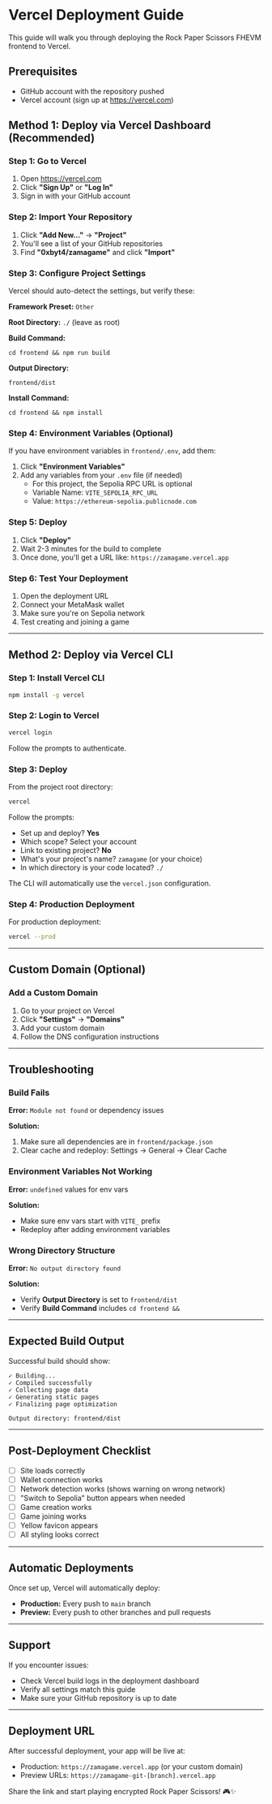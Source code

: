 # Vercel Deployment Guide

This guide will walk you through deploying the Rock Paper Scissors FHEVM frontend to Vercel.

## Prerequisites

- GitHub account with the repository pushed
- Vercel account (sign up at https://vercel.com)

## Method 1: Deploy via Vercel Dashboard (Recommended)

### Step 1: Go to Vercel

1. Open https://vercel.com
2. Click **"Sign Up"** or **"Log In"**
3. Sign in with your GitHub account

### Step 2: Import Your Repository

1. Click **"Add New..."** → **"Project"**
2. You'll see a list of your GitHub repositories
3. Find **"0xbyt4/zamagame"** and click **"Import"**

### Step 3: Configure Project Settings

Vercel should auto-detect the settings, but verify these:

**Framework Preset:** `Other`

**Root Directory:** `./` (leave as root)

**Build Command:**
```
cd frontend && npm run build
```

**Output Directory:**
```
frontend/dist
```

**Install Command:**
```
cd frontend && npm install
```

### Step 4: Environment Variables (Optional)

If you have environment variables in `frontend/.env`, add them:

1. Click **"Environment Variables"**
2. Add any variables from your `.env` file (if needed)
   - For this project, the Sepolia RPC URL is optional
   - Variable Name: `VITE_SEPOLIA_RPC_URL`
   - Value: `https://ethereum-sepolia.publicnode.com`

### Step 5: Deploy

1. Click **"Deploy"**
2. Wait 2-3 minutes for the build to complete
3. Once done, you'll get a URL like: `https://zamagame.vercel.app`

### Step 6: Test Your Deployment

1. Open the deployment URL
2. Connect your MetaMask wallet
3. Make sure you're on Sepolia network
4. Test creating and joining a game

---

## Method 2: Deploy via Vercel CLI

### Step 1: Install Vercel CLI

```bash
npm install -g vercel
```

### Step 2: Login to Vercel

```bash
vercel login
```

Follow the prompts to authenticate.

### Step 3: Deploy

From the project root directory:

```bash
vercel
```

Follow the prompts:
- Set up and deploy? **Yes**
- Which scope? Select your account
- Link to existing project? **No**
- What's your project's name? `zamagame` (or your choice)
- In which directory is your code located? `./`

The CLI will automatically use the `vercel.json` configuration.

### Step 4: Production Deployment

For production deployment:

```bash
vercel --prod
```

---

## Custom Domain (Optional)

### Add a Custom Domain

1. Go to your project on Vercel
2. Click **"Settings"** → **"Domains"**
3. Add your custom domain
4. Follow the DNS configuration instructions

---

## Troubleshooting

### Build Fails

**Error:** `Module not found` or dependency issues

**Solution:**
1. Make sure all dependencies are in `frontend/package.json`
2. Clear cache and redeploy: Settings → General → Clear Cache

### Environment Variables Not Working

**Error:** `undefined` values for env vars

**Solution:**
- Make sure env vars start with `VITE_` prefix
- Redeploy after adding environment variables

### Wrong Directory Structure

**Error:** `No output directory found`

**Solution:**
- Verify **Output Directory** is set to `frontend/dist`
- Verify **Build Command** includes `cd frontend &&`

---

## Expected Build Output

Successful build should show:

```
✓ Building...
✓ Compiled successfully
✓ Collecting page data
✓ Generating static pages
✓ Finalizing page optimization

Output directory: frontend/dist
```

---

## Post-Deployment Checklist

- [ ] Site loads correctly
- [ ] Wallet connection works
- [ ] Network detection works (shows warning on wrong network)
- [ ] "Switch to Sepolia" button appears when needed
- [ ] Game creation works
- [ ] Game joining works
- [ ] Yellow favicon appears
- [ ] All styling looks correct

---

## Automatic Deployments

Once set up, Vercel will automatically deploy:
- **Production:** Every push to `main` branch
- **Preview:** Every push to other branches and pull requests

---

## Support

If you encounter issues:
- Check Vercel build logs in the deployment dashboard
- Verify all settings match this guide
- Make sure your GitHub repository is up to date

---

## Deployment URL

After successful deployment, your app will be live at:
- Production: `https://zamagame.vercel.app` (or your custom domain)
- Preview URLs: `https://zamagame-git-[branch].vercel.app`

Share the link and start playing encrypted Rock Paper Scissors! 🎮✨
